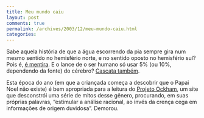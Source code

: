 ```yaml
---
title: Meu mundo caiu
layout: post
comments: true
permalink: /archives/2003/12/meu-mundo-caiu.html
categories:
---
```

Sabe aquela história de que a água escorrendo da pia sempre gira num mesmo sentido no hemisfério norte, e no sentido oposto no hemisfério sul? Pois é, <a href=http://www.projetoockham.org/boatos\_coriolis\_1.html >é mentira</a>. E o lance de o ser humano só usar 5% (ou 10%, dependendo da fonte) do cérebro? <a href=http://www.projetoockham.org/boatos\_cerebro\_1.html >Cascata também</a>.

Esta época do ano (em que a criançada começa a descobrir que o Papai Noel não existe) é bem apropriada para a leitura do <a href=http://www.projetoockham.org >Projeto Ockham</a>, um site que desconstrói uma série de mitos desse gênero, procurando, em suas próprias palavras, &#8220;estimular a análise racional, ao invés da crença cega em informações de origem duvidosa&#8221;. Demorou.